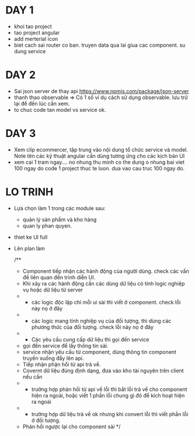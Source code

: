 # DAY 1
- khoi tao project
- tao project angular
- add merterial icon
- biet cach sai router co ban. truyen data qua lai giua cac component. su dung service

# DAY 2
- Sai json server de thay api https://www.npmjs.com/package/json-server
- thanh thao observable => Có 1 số ví dụ cách sử dụng observable. lưu trữ lại để đến lúc cần xem.
- to chuc code tan model vs service ok.

# DAY 3
- Xem clip ecommercer, tập trung vào nội dung tổ chức service và model. Note tên các kỹ thuật angular cần dùng tương ứng cho các kịch bản UI
- xem cai 1 tram ngay…. no nhung thu minh co the dung o nhung bai viet 100 ngay do
code 1 project thuc te luon. dua vao cau truc 100 ngay do.



# LO TRINH
- Lựa chọn làm 1 trong các module sau:
    - quản lý sản phẩm và kho hàng
    - quan ly phan quyen.
- thiet ke UI full
- Lên plan làm


  /**
   * Component tiếp nhận các hành động của người dùng. check các vấn đề liên quan đến trình diễn UI.
   * Khi xảy ra các hành động cần các dùng dữ liệu có tính logic nghiệp vụ hoặc dữ liệu từ server
   * - các logic độc lập chỉ mỗi ui sài thì viết ở component. check lỗi này nọ ở đây
   * - các logic mang tính nghiệp vụ của đối tượng, thì dùng các phương thức của đối tượng. check lỗi này nọ ở đây
   * - Các yêu cầu cung cấp dữ liệu thì gọi đến service
   * gọi đến service để lấy thông tin sài.
   * service nhận yêu cầu từ component, dùng thông tin component truyền xuống đẩy lên api.
   * Tiếp nhận phận hổi từ api trả về.
   * Covernt dữ liệu đúng định dạng, đưa vào kho tài nguyên trên client nếu cần
   * - trường hợp phản hồi từ api về lỗi thì bắt lỗi trả về cho component hiện ra ngoài, hoặc viết 1 phần lỗi chung gì đó để kích hoạt hiện ra ngoài
   * - trường hợp dữ liệu trả về ok nhưng khi convert lỗi thì viết phần lỗi ở đối tượng.
   * Phản hồi ngược lại cho component sài
   */